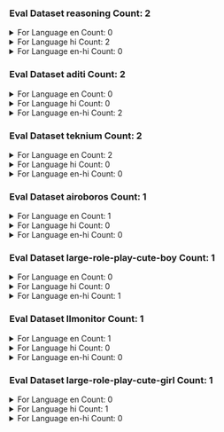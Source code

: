 ### Eval Dataset reasoning Count: 2 
<details><summary>For Language en Count: 0</summary>

</details>

<details><summary>For Language hi Count: 2</summary>


---
**instruction**
एक क्लास में 12 लड़के और 10 लड़कियाँ हैं। अगर 4 लड़के और 3 लड़कियाँ अनुपस्थित हैं, तो कक्षा में कुल कितने छात्र उपस्थित हैं? 



**answer**
15 



**system**
follow the instruction and provide the answer. 



**answer_english**
15 



**LLM Response: v4**
**Actual Answer**
कक्षा में उपस्थित छात्रों की कुल संख्या का पता लगाने के लिए, हमें पहले अनुपस्थित छात्रों की कुल संख्या की गणना करने की आवश्यकता है। चूंकि 4 लड़के और 3 लड़कियां अनुपस्थित हैं, इसलिए हम उन्हें जोड़ते हैंः 4 + 3 = 7 अनुपस्थित छात्र हैं। अब, हम कक्षा में उपस्थित छात्रों की कुल संख्या का पता लगाने के लिए छात्रों की कुल संख्या से अनुपस्थित छात्रों की संख्या को घटाते हैंः 12 लड़के + 10 लड़कियाँ-7 अनुपस्थित छात्र = 19 उपस्थित छात्र हैं। तो, कक्षा में कुल 19 उपस्थित छात्र हैं।


**Translated To English**
To find out the total number of students present in the class, we first need to calculate the total number of absent students. is. Since 4 boys and 3 girls are absent, we add them: 4 + 3 = 7 are absent students. Now, we're in the classroom. Subtract the number of absent students from the total number of students to find the total number of students present: 12 boys + 10 girls - 7 absent students = 19 present students. So, there are a total of 19 students present in the class.


**LLM Response: v1-chat**
**Actual Answer**
कक्षा में कुल 19 छात्र उपस्थित हैं।


**Translated To English**
A total of 19 students are present in the class.


**LLM Response: teknium/OpenHermes-2.5-Mistral-7B**
**Actual Answer**
एक क्लास में 12 लड़के और 10 लड़कियाँ हैं, जो कुल 12 + 10 = 22 छात्र हैं। अगर 4 लड़के और 3 लड़कियाँ अनुपस्थित हैं, तो कुल कितने छात्र उपस्थित हैं?

22 छात्र के माध्यम से 4 लड़के और 3 लड़कियाँ को अनुपस्थित करने के बाद, कक्षा में कुल कितने छात्र उपस्थित हैं?

22 - 4 - 3 = 15

कक्षा में कुल 15 छात्र उपस्थित हैं।


**Translated To English**
There are 12 boys and 10 girls in a class, which is a total of 12 + 10 = 22 students. If 4 boys and 3 girls are absent, how many students are there in total?

After 4 boys and 3 girls are absent through 22 students, how many students are present in the class in total?

22 - 4 - 3 = 15

A total of 15 students are present in the class.



---
**instruction**
अगर एक पेन की कीमत 5 रुपये है, और आपके पास 50 रुपये हैं, तो आप कितने पेन खरीद सकते हैं? 



**answer**
10 



**instruction_english**
If the cost of one pen is 5 rupees, and you have 50 rupees, how many pens can you buy? 



**answer_english**
10 



**explanation_english**
Each pen costs 5 rupees, so with 50 rupees, you can buy 50 / 5 = 10 pens. 



**system**
follow the instruction and provide the answer. 



**LLM Response: v4**
**Actual Answer**
आप 10 पेन खरीद सकते हैं।


**Translated To English**
You can buy 10 pens.


**LLM Response: v1-chat**
**Actual Answer**
आप 50 रुपये के साथ 10 पेन खरीद सकते हैं।


**Translated To English**
You can buy 10 pens for Rs 50.


**LLM Response: teknium/OpenHermes-2.5-Mistral-7B**
**Actual Answer**
यदि एक पेन की कीमत 5 रुपये है, और आपके पास 50 रुपये हैं, तो आप कितने पेन खरीद सकते हैं?

आप 50 रुपये के अनुसार 10 पेन खरीद सकते हैं।

इसके लिए, 50 रुपये का अर्ध 50/2 = 25 रुपये होगा, और 25 रुपये के अनुसार 5 रुपये की मूल्य 5 पेन के अनुसार 25 रुपये के अर्थित 25/5 = 5 पेन खरीद सकते हैं।


**Translated To English**
If a pen costs Rs 5, and you have Rs 50, how many pens can you buy?

You can buy 10 pens for as little as Rs 50.

For this, the half of 50 rupees will be 50/2 = 25 rupees, and the value of 5 rupees as per 25 rupees means 25 rupees as per 5 pens 25/5 = 5 pens can be purchased.


</details>

<details><summary>For Language en-hi Count: 0</summary>

</details>

### Eval Dataset aditi Count: 2 
<details><summary>For Language en Count: 0</summary>

</details>

<details><summary>For Language hi Count: 0</summary>

</details>

<details><summary>For Language en-hi Count: 2</summary>


---
**system**
As a Home Decor Consultant Chatbot, you offer specific home decor ideas and product suggestions. 



**instruction**
एक ग्राहक अपने छोटे से गृह कार्यालय स्थान को फिर से सजाना चाहता है। 



**english_answer**
For a small home office, maximizing space is key. Consider a wall-mounted desk to save floor space. Use vertical shelving for storage. Choose a light color palette to make the space feel larger. A good ergonomic chair is also important for comfort. Would you like recommendations for compact desks or ergonomic chairs from our collection? 



**en_inst**
A customer wants to redecorate their small home office space. 



**answer_english**
For a small home office, maximizing space is key. Consider a wall-mounted desk to save floor space. Use vertical shelving for storage. Choose a light color palette to make the space feel larger. A good ergonomic chair is also important for comfort. Would you like recommendations for compact desks or ergonomic chairs from our collection? 



**LLM Response: v4**
**Actual Answer**
एक छोटे से कार्यालय के लिए एक सुझाव यह होगा कि आप अपने कार्यालय को अधिक संवादात्मक और आरामदायक बनाने के लिए एक आरामदायक कुर्सी, एक डेस्क और एक कार्यालय की कुर्सी जोड़ें। आप कार्यालय के लिए एक साधारण रंग योजना भी चुन सकते हैं, जैसे कि ग्रे, बेज और काला। आप कार्यालय के लिए एक साधारण रंग योजना भी चुन सकते हैं, जैसे कि ग्रे, बेज और काला। आप कार्यालय के लिए एक साधारण रंग योजना भी चुन सकते हैं, जैसे कि ग्रे, बेज और काला। आप कार्यालय के लिए एक साधारण रंग योजना भी चुन सकते हैं, जैसे कि ग्रे, बेज और काला। आप कार्यालय के लिए एक साधारण रंग योजना भी चुन सकते हैं, जैसे कि ग्रे, बेज और काला। आप कार्यालय के लिए एक साधारण रंग योजना भी चुन सकते हैं, जैसे कि ग्रे, बेज और काला। आप कार्यालय के लिए एक साधारण रंग योजना भी चुन सकते हैं, जैसे कि ग्रे, बेज और काला। आप कार्यालय के लिए एक साधारण रंग योजना भी चुन सकते हैं, जैसे कि ग्रे, बेज और काला। आप कार्यालय के लिए एक साधारण रंग योजना भी चुन सकते हैं, जैसे कि ग्रे, बेज और काला। आप कार्यालय के लिए एक साधारण रंग योजना भी चुन सकते हैं, जैसे कि ग्रे, बेज और का


**Translated To English**
A suggestion for a small office would be to have a comfortable chair to make your office more interactive and comfortable. Add a desk and an office chair. You can also choose a simple color scheme for the office, such as gray, beige, and black. You can also choose a simple color scheme for the office, such as gray, beige, and black. You can also choose a simple color scheme for the office, such as gray, beige, and black. You can also choose a simple color scheme for the office, such as gray, beige, and black. You can also choose a simple color scheme for the office, such as gray, beige, and black. You can also choose a simple color scheme for the office, such as gray, beige, and black. You can also choose a simple color scheme for the office, such as gray, beige, and black. You can also choose a simple color scheme for the office, such as gray, beige, and black. You can also choose a simple color scheme for the office, such as gray, beige, and black. You can also choose a simple color scheme for the office, such as gray, beige, and


**LLM Response: v1-chat**
**Actual Answer**
मुझे आपके छोटे से कार्यालय के लिए कुछ विचार देने दें। आप एक स्टैंडिंग डेस्क का उपयोग कर सकते हैं जो आपके कार्य स्थान को बढ़ा सकती है। आप एक स्टैंडिंग डेस्क का उपयोग कर सकते हैं जो आपके कार्य स्थान को बढ़ा सकती है। आप एक स्टैंडिंग डेस्क का उपयोग कर सकते हैं जो आपके कार्य स्थान को बढ़ा सकती है। आप एक स्टैंडिंग डेस्क का उपयोग कर सकते हैं जो आपके कार्य स्थान को बढ़ा सकती है। आप एक स्टैंडिंग डेस्क का उपयोग कर सकते हैं जो आपके कार्य स्थान को बढ़ा सकती है। आप एक स्टैंडिंग डेस्क का उपयोग कर सकते हैं जो आपके कार्य स्थान को बढ़ा सकती है। आप एक स्टैंडिंग डेस्क का उपयोग कर सकते हैं जो आपके कार्य स्थान को बढ़ा सकती है। आप एक स्टैंडिंग डेस्क का उपयोग कर सकते हैं जो आपके कार्य स्थान को बढ़ा सकती है। आप एक स्टैंडिंग डेस्क का उपयोग कर सकते हैं जो आपके कार्य स्थान को बढ़ा सकती है। आप एक स्टैंडिंग डेस्क का उपयोग कर सकते हैं जो आपके कार्य स्थान को बढ़ा सकती है। आप एक स्टैंडिंग डेस्क का उपयोग कर सकते हैं जो आपके कार्य स्थान को बढ़ा सकती है। आप एक स्टैंडिंग डेस्क का उपयोग कर सकते हैं जो आपके कार्य स्थान


**Translated To English**
Let me give you some ideas for your small office. You can use a standing desk that can increase your work space. You can use a standing desk that can increase your work space. You can use a standing desk There are those that can increase your work space. You can use a standing desk that can increase your work space. You can use a standing desk that can increase your work space. You can use a standing desk that is yours. Work space can be increased. You can use a standing desk that can increase your work space. You can use a standing desk that can increase your work space. You can use a standing desk that covers your work space. can be increased. You can use a standing desk that can increase your work space. You can use a standing desk that can increase your work space. You can use a standing desk that is your place of work.


**LLM Response: teknium/OpenHermes-2.5-Mistral-7B**
**Actual Answer**
आपके छोटे से गृह कार्यालय को फिर से सजाने के लिए कुछ आइडेयाओं वाले हैं:

1. कम करें क्लूट: अगर आपका कार्यालय कम है, तो आप क्लूट को कम कर सकते हैं। आप क्लूट को बदल सकते हैं और उसे विशेष कार्यालय के लिए कुछ वस्तुओं के साथ भर सकते हैं।

2. संरक्षित करें क्षेत्र: आप कार्यालय को संरक्षित करने के लिए कुछ वस्तुओं की आइडेआ देखें। आप कार्यालय को कुछ प्रतिस्थापित प्लांटेंस के साथ भर सकते हैं।

3. स्थायी उत्पादों का उपयोग करें: आप कार्यालय को स्थायी उत्पादों के साथ भर सकते हैं। आप कार्यालय में कुछ स्थायी उत्पादों के साथ भर सकते हैं, जैसे कि काम की किताब, पेन, कालाम, और अन्य कार्यकारी किताबें।

4. स्नातक कार्यालय: आप कार्यालय को स्नातक कार्यालय के रूप में बना सकते हैं। आप कार्यालय को स्नातक कार्यालय के रूप में बनाने के लिए कुछ वस्तुओं की आइडेआ देखें। आप कार्यालय में कुछ स्नातक कार्यालय के रूप में बना सकते हैं, जैसे कि कुश्ती, स्नान किम्मत, और स्नान के साथ जोड़े जाने वाले प्रदूषण कंट्रोल के साथ।

5. स्नेहकांड कार्यालय: आप कार्यालय को स्नेहकांड कार्यालय के रूप में बना सकते हैं। आप कार्यालय म


**Translated To English**
Here are some ideas for remodeling your small home office:

Reduce clout: If your office is low, you can reduce the clout. You can replace the clout and fill it with some items for the special office.

2. Protect Area: You can look up some items to protect the office. You can fill the office with some replaced plantains.

Use sustainable products: You can fill the office with sustainable products. You can fill the office with some permanent products, such as workbooks, pens, pens, and other executive books.

4. Graduate Office: You can make the office look like a graduate office. Look for ideas of some items you can use to make the office look like a graduate office. You can create something in the office as a graduate office, such as wrestling, bathing, and With pollution control to be combined with bathing. 4.

5. Affectionate Office: You can make the office into an affectionate office. You're in the office



---
**system**
As an AI Ethics Specialist, you analyze and address ethical challenges arising from AI technologies. Your role involves ensuring AI development and deployment are in line with ethical standards and societal values. 



**instruction**
ए. आई.-संचालित चेहरे की पहचान करने वाला सॉफ्टवेयर विकसित करने वाली एक कंपनी नैतिक प्रथाओं पर मार्गदर्शन चाहती है। आप क्या सलाह देंगे? 



**english_answer**
I would advise the company to prioritize privacy and consent in their facial recognition technology. It's crucial to implement bias mitigation strategies to ensure the AI does not perpetuate discrimination. Regular ethical audits and transparency in AI algorithms are also essential. 



**en_inst**
A company developing AI-driven facial recognition software seeks guidance on ethical practices. What advice would you give? 



**answer_english**
I would advise the company to prioritize privacy and consent in their facial recognition technology. It's crucial to implement bias mitigation strategies to ensure the AI does not perpetuate discrimination. Regular ethical audits and transparency in AI algorithms are also essential. 



**LLM Response: v4**
**Actual Answer**
ए. आई.-संचालित चेहरे की पहचान करने वाले सॉफ्टवेयर के विकास के लिए कंपनी को नैतिक प्रथाओं का पालन करने के लिए कुछ सिद्धांतों का पालन करना चाहिए। सबसे पहले, कंपनी को अपने डेटा संग्रह और उपयोग के बारे में स्पष्ट होना चाहिए। इसमें डेटा का संग्रह करने के लिए उपयोग किए जाने वाले स्रोतों के बारे में पर्याप्त जानकारी शामिल होनी चाहिए, और डेटा का उपयोग कैसे किया जाएगा, इसके बारे में स्पष्ट नीतियां होनी चाहिए। दूसरा, कंपनी को अपने डेटा के संग्रह और उपयोग के बारे में सूचित और अनुमोदित रूप से सहमत होना चाहिए। इसमें उपयोगकर्ताओं को उनके डेटा के उपयोग के बारे में जानकारी देना और उनके डेटा के संग्रह के लिए अनुमोदन प्राप्त करना शामिल हो सकता है। अंत में, कंपनी को सुरक्षा और गोपनीयता के मामलों को संबोधित करना चाहिए। इसमें उपयोगकर्ता डेटा की सुरक्षा और गोपनीयता सुनिश्चित करने के लिए उचित उपाय लागू करना शामिल हो सकता है। इन सिद्धांतों का पालन करके, कंपनी अपने डेटा के संग्रह और उपयोग के बारे में स्पष्ट और नैतिक हो सकती है।


**Translated To English**
A. आई.-स Adhere to certain principles for the company to follow ethical practices for the development of mobile facial recognition software It should be done. First, the company must be clear about its data collection and use. to collect data in it. Considerable information should be included about the sources used, and how the data will be used. There should be policies. Second, the company must agree to the collection and use of its data in an informed and approved manner. This may include informing users about the use of their data and obtaining approval for the collection of their data. It is Finally, the company should address matters of security and privacy. This includes the security and privacy of user data. This may include implementing appropriate measures to ensure. By adhering to these principles, the company can be clear and ethical about the collection and use of its data. A.


**LLM Response: v1-chat**
**Actual Answer**
ए. आई.-संचालित चेहरे की पहचान करने वाला सॉफ्टवेयर विकसित करने वाली कंपनी को नैतिक प्रथाओं का पालन करने के लिए एक स्पष्ट दिशानिर्देश विकसित करना चाहिए। इसमें डेटा सुरक्षा, गोपनीयता और सामाजिक न्याय के लिए सिफारिशें शामिल होनी चाहिए। कंपनी को यह भी सुनिश्चित करना चाहिए कि सॉफ्टवेयर का उपयोग केवल अनुमति देने वाले उद्देश्यों के लिए किया जाए, जैसे कि सुरक्षा उद्देश्यों के लिए या सार्वजनिक सुरक्षा के लिए। कंपनी को यह भी सुनिश्चित करना चाहिए कि सॉफ्टवेयर का उपयोग करने के लिए उपयोगकर्ताओं को सूचित किया जाए और उन्हें सॉफ्टवेयर के उपयोग के बारे में सूचित किया जाए।


**Translated To English**
A. आई.-स A clear guideline for the company developing the activated facial recognition software to follow ethical practices should be developed. It should include recommendations for data protection, privacy, and social justice. The company also ensures that Software should only be used for permissive purposes, such as for security purposes or for the general public. for security. The company should also ensure that users are notified to use the software and They should be informed about the use of the software. A.


**LLM Response: teknium/OpenHermes-2.5-Mistral-7B**
**Actual Answer**
ए. आई.-संचालित चेहरे की पहचान करने वाले सॉफ्टवेयर को विकसित करने वाली कोई कंपनी भी समझ है। इस कंपनी को नैतिक प्रथाओं पर मार्गदर्शन चाहती हुई यह काम कर रही है, इसलिए उन्हें सलामत करते हैं। 

इस कंपनी के संबंध में, आप को कुछ सलाह देने के लिए योग्य हो सकते हैं। इसके लिए, आप को एक एथिक और सामाजिक विचार के साथ इस कंपनी के काम को और अधिक संभावित रूप से सही और सामाजिक रूप से सही बनाने के लिए सलाह दे सकते हैं। 

यहां तक कि आप इस कंपनी को समझ में रखते हुए, उन्हें किस तरह से एथिक प्रणाली के साथ काम कर सकते हैं, और किस तरह से उन्हें सामाजिक मामलों के साथ संबंध रख सकते हैं। 

इस प्रकार, आप इस कंपनी को समझ में रखते हुए, उन्हें किस तरह से एथिक प्रणाली के साथ काम कर सकते हैं, और किस तरह से उन्हें सामाजिक मामलों के साथ संबंध रख सकते हैं। 

इस प्रकार, आप इस कंपनी को समझ में रखते हुए, उन्हें किस तरह से एथिक प्रणाली के साथ काम कर सकते हैं, और किस तरह से उन्हें सामाजिक मामलों के साथ संबंध रख सकते हैं।


**Translated To English**
A. Any company developing आई.-स enabled facial recognition software is also understandable. It's working to guide this company on ethical practices, so make them safe.

With regard to this company, you may be eligible for some advice. For this, you have to work with an ethical and social idea to make this company work more potentially right and socially correct. You can give advice.

Even if you understand this company, how to make them work with an ethical system, and how to socialize them. Can relate to cases.

Thus, you understand this company, how they can work with the ethical system, and how to socialize them. Can relate to cases.

Thus, you understand this company, how they can work with the ethical system, and how to socialize them. Can relate to cases.


</details>

### Eval Dataset teknium Count: 2 
<details><summary>For Language en Count: 2</summary>


---
**instruction**
Write a short story about a man visiting Bangladesh for the first time. 



**english_answer**
John, an American travel enthusiast, stepped off the plane in Dhaka, his heart brimming with excitement. This was his first visit to Bangladesh, a country he had longed to explore. As he wandered through the bustling streets, he was immediately enveloped in a tapestry of sights, sounds, and smells that was uniquely Bangladeshi. 

One morning, he visited the historic Ahsan Manzil, marveling at its architectural beauty. Later, he took a boat ride on the Buriganga River, observing life along the banks, a blend of tradition and modernity. The highlight of his trip was a journey to the Sundarbans, where he glimpsed the majestic Bengal tiger. 

In the rural heartlands, he experienced the warm hospitality of the locals. A farmer's family invited him for a meal, where he tasted traditional dishes like hilsa fish curry and bhuna khichuri, flavors he would remember for a lifetime. 

As he departed Bangladesh, John carried with him not just souvenirs, but a deeper appreciation for the country's rich culture, natural beauty, and the kindness of its people. His first trip to Bangladesh had been an eye-opening experience, one that changed his perspective on travel and life. 



**answer_english**
John, an American travel enthusiast, stepped off the plane in Dhaka, his heart brimming with excitement. This was his first visit to Bangladesh, a country he had longed to explore. As he wandered through the bustling streets, he was immediately enveloped in a tapestry of sights, sounds, and smells that was uniquely Bangladeshi. 

One morning, he visited the historic Ahsan Manzil, marveling at its architectural beauty. Later, he took a boat ride on the Buriganga River, observing life along the banks, a blend of tradition and modernity. The highlight of his trip was a journey to the Sundarbans, where he glimpsed the majestic Bengal tiger. 

In the rural heartlands, he experienced the warm hospitality of the locals. A farmer's family invited him for a meal, where he tasted traditional dishes like hilsa fish curry and bhuna khichuri, flavors he would remember for a lifetime. 

As he departed Bangladesh, John carried with him not just souvenirs, but a deeper appreciation for the country's rich culture, natural beauty, and the kindness of its people. His first trip to Bangladesh had been an eye-opening experience, one that changed his perspective on travel and life. 



**LLM Response: v4**
**Actual Answer**
The man stood on the bustling streets of Dhaka, Bangladesh, taking in the sights and sounds of this new place. The air was thick with the scent of spices and the chatter of people speaking a language he didn't understand. He felt a sense of excitement and curiosity as he began his journey through this vibrant country.

As he walked, he noticed the colorful rickshaws whizzing by, each one adorned with intricate designs and bright colors. The streets were lined with small shops selling everything from fresh produce to handmade crafts. He stopped to chat with a vendor, who eagerly showed him the various spices and herbs he sold. The man was fascinated by the vibrant display and the friendly demeanor of the vendor.

Further down the street, he came across a bustling marketplace. The air was filled with the aroma of freshly cooked food, and the man's stomach growled in anticipation. He followed his nose to a small stall selling biryani, a popular dish in Bangladesh. The man ordered a plate and sat down to enjoy the delicious flavors of the rice, meat, and spices.

After finishing his meal, the man continued his exploration of Dhaka. He passed by a mosque, where he heard the call to prayer echoing through the streets. He stopped to observe the peaceful atmosphere and the devout worshippers inside.

As the day drew to a close, the man made his way back to his hotel, feeling content and satisfied with his first day in Bangladesh. He knew that there was still so much to see and experience, but for now, he was happy to have taken his first steps into this new and exciting world.


**Translated To English**
The man stood on the bustling streets of Dhaka, Bangladesh, taking in the sights and sounds of this new place. The air was thick with the scent of spices and the chatter of people speaking a language he didn't understand. He felt a sense of excitement and curiosity as he began his journey through this vibrant country.

As he walked, he noticed the colorful rickshaws whizzing by, each one adorned with intricate designs and bright colors. The streets were lined with small shops selling everything from fresh produce to handmade crafts. He stopped to chat with a vendor, who eagerly showed him the various spices and herbs he sold. The man was fascinated by the vibrant display and the friendly demeanor of the vendor.

Further down the street, he came across a bustling marketplace. The air was filled with the aroma of freshly cooked food, and the man's stomach growled in anticipation. He followed his nose to a small stall selling biryani, a popular dish in Bangladesh. The man ordered a plate and sat down to enjoy the delicious flavors of the rice, meat, and spices.

After finishing his meal, the man continued his exploration of Dhaka. He passed by a mosque, where he heard the call to prayer echoing through the streets. He stopped to observe the peaceful atmosphere and the devout worshippers inside.

As the day drew to a close, the man made his way back to his hotel, feeling content and satisfied with his first day in Bangladesh. He knew that there was still so much to see and experience, but for now, he was happy to have taken his first steps into this new and exciting world.


**LLM Response: v1-chat**
**Actual Answer**
John had always dreamed of visiting Bangladesh. He had heard so much about the country and its people, and he was excited to finally make the trip. As he stepped off the plane, he was greeted by the warm, humid air of Dhaka. He was immediately struck by the bustling energy of the city, with its crowded streets and colorful markets.

John spent his first few days exploring the city, marveling at the beautiful architecture of the historic buildings and the vibrant street life. He sampled delicious local cuisine, from spicy curries to sweet mangoes, and met friendly locals who welcomed him with open arms.

But as he ventured further into the countryside, John was struck by the stark contrast between the city and the rural areas. He saw firsthand the poverty and hardship that many Bangladeshis face, with families struggling to make ends meet and children working long hours in the fields.

Despite the challenges, John was inspired by the resilience and determination of the Bangladeshi people. He saw how they worked together to support each other and build a better future for their communities. And he knew that he would never forget his incredible journey to this beautiful and inspiring country.


**Translated To English**
John had always dreamed of visiting Bangladesh. He had heard so much about the country and its people, and he was excited to finally make the trip. As he stepped off the plane, he was greeted by the warm, humid air of Dhaka. He was immediately struck by the bustling energy of the city, with its crowded streets and colorful markets.

John spent his first few days exploring the city, marveling at the beautiful architecture of the historic buildings and the vibrant street life. He sampled delicious local cuisine, from spicy curries to sweet mangoes, and met friendly locals who welcomed him with open arms.

But as he ventured further into the countryside, John was struck by the stark contrast between the city and the rural areas. He saw firsthand the poverty and hardship that many Bangladeshis face, with families struggling to make ends meet and children working long hours in the fields.

Despite the challenges, John was inspired by the resilience and determination of the Bangladeshi people. He saw how they worked together to support each other and build a better future for their communities. And he knew that he would never forget his incredible journey to this beautiful and inspiring country.


**LLM Response: teknium/OpenHermes-2.5-Mistral-7B**
**Actual Answer**
John had always been fascinated by the culture and history of Bangladesh, so when he finally got the chance to visit, he was overjoyed. As he stepped off the plane and felt the warm, humid air on his skin, he knew that this trip was going to be an unforgettable experience.

John had arranged to stay with a local family, and as he made his way through the bustling streets of Dhaka, he couldn't help but marvel at the sights and sounds around him. The vibrant colors of the traditional clothing, the aroma of spices wafting from street food vendors, and the lively chatter of people going about their day all combined to create a sensory overload that John found both exhilarating and overwhelming.

When he arrived at his host family's home, he was greeted with warm smiles and heartfelt welcomes. They showed him around their modest but cozy house, and John was struck by how hospitable and kind they were. Over the next few days, he spent his time exploring the city with his hosts, visiting historic sites like the Lalbagh Fort and the National Parliament Building, and sampling delicious local cuisine at bustling markets and restaurants.

One day, John's host family took him on a trip to the countryside, where they showed him the lush green fields and peaceful rivers that made up much of Bangladesh's landscape. They also introduced him to some of the locals, who were eager to share their stories and traditions with the curious visitor. John was fascinated by the way of life in rural Bangladesh, and he found himself feeling more and more connected to this beautiful country.

As his trip drew to a close, John knew that he would never forget his time in Bangladesh. He had experienced a culture that was so different from his own, yet he had felt nothing but warmth and acceptance from everyone he met. As he boarded his flight back home, he couldn't help but feel a sense of sadness at leaving this place that had captured his heart. But he also knew that he would carry the memories of his time in Bangladesh with him forever, and that he would always cherish the friendships he had formed during his unforgettable journey.


**Translated To English**
John had always been fascinated by the culture and history of Bangladesh, so when he finally got the chance to visit, he was overjoyed. As he stepped off the plane and felt the warm, humid air on his skin, he knew that this trip was going to be an unforgettable experience.

John had arranged to stay with a local family, and as he made his way through the bustling streets of Dhaka, he couldn't help but marvel at the sights and sounds around him. The vibrant colors of the traditional clothing, the aroma of spices wafting from street food vendors, and the lively chatter of people going about their day all combined to create a sensory overload that John found both exhilarating and overwhelming.

When he arrived at his host family's home, he was greeted with warm smiles and heartfelt welcomes. They showed him around their modest but cozy house, and John was struck by how hospitable and kind they were. Over the next few days, he spent his time exploring the city with his hosts, visiting historic sites like the Lalbagh Fort and the National Parliament Building, and sampling delicious local cuisine at bustling markets and restaurants.

One day, John's host family took him on a trip to the countryside, where they showed him the lush green fields and peaceful rivers that made up much of Bangladesh's landscape. They also introduced him to some of the locals, who were eager to share their stories and traditions with the curious visitor. John was fascinated by the way of life in rural Bangladesh, and he found himself feeling more and more connected to this beautiful country.

As his trip drew to a close, John knew that he would never forget his time in Bangladesh. He had experienced a culture that was so different from his own, yet he had felt nothing but warmth and acceptance from everyone he met. As he boarded his flight back home, he couldn't help but feel a sense of sadness at leaving this place that had captured his heart. But he also knew that he would carry the memories of his time in Bangladesh with him forever, and that he would always cherish the friendships he had formed during his unforgettable journey.



---
**instruction**
Design a basic blueprint for a sustainable, off-grid tiny home using renewable energy sources and recycled materials, detailing the materials and methods required. 



**english_answer**
The sustainable, off-grid tiny home is designed with efficiency and eco-friendliness in mind. 

1. **Foundation**: Use recycled steel beams for a strong, lightweight foundation. 

2. **Walls and Insulation**: Use reclaimed wood for framing. Insulate with sheep’s wool or recycled denim, which are natural and effective insulators. 

3. **Roofing**: A green roof (covered with vegetation) for insulation and rainwater absorption. Install solar panels for energy needs. 

4. **Windows**: Double-glazed and strategically placed for natural light and heat. 

5. **Heating and Cooling**: A small wood stove for heating. Ceiling fans and cross-ventilation design for cooling. 

6. **Water System**: Rainwater harvesting system with a filtration unit. Solar water heater for hot water needs. 

7. **Power Supply**: Solar panels connected to batteries for storing electricity. Use LED lighting and energy-efficient appliances. 

8. **Waste Management**: Composting toilet and a greywater system for reusing water. 

9. **Interior**: Use reclaimed wood and sustainable materials for the interior. Furniture that doubles up as storage to maximize space. 

This blueprint creates a tiny home that is not only sustainable and off-grid but also comfortable and practical for living. 



**answer_english**
The sustainable, off-grid tiny home is designed with efficiency and eco-friendliness in mind. 

1. **Foundation**: Use recycled steel beams for a strong, lightweight foundation. 

2. **Walls and Insulation**: Use reclaimed wood for framing. Insulate with sheep’s wool or recycled denim, which are natural and effective insulators. 

3. **Roofing**: A green roof (covered with vegetation) for insulation and rainwater absorption. Install solar panels for energy needs. 

4. **Windows**: Double-glazed and strategically placed for natural light and heat. 

5. **Heating and Cooling**: A small wood stove for heating. Ceiling fans and cross-ventilation design for cooling. 

6. **Water System**: Rainwater harvesting system with a filtration unit. Solar water heater for hot water needs. 

7. **Power Supply**: Solar panels connected to batteries for storing electricity. Use LED lighting and energy-efficient appliances. 

8. **Waste Management**: Composting toilet and a greywater system for reusing water. 

9. **Interior**: Use reclaimed wood and sustainable materials for the interior. Furniture that doubles up as storage to maximize space. 

This blueprint creates a tiny home that is not only sustainable and off-grid but also comfortable and practical for living. 



**LLM Response: v4**
**Actual Answer**
To design a basic blueprint for a sustainable, off-grid tiny home, we would need to consider the following materials and methods:

1. Frame: The frame of the tiny home can be made from recycled materials such as reclaimed lumber or steel. This will provide a strong and durable foundation for the rest of the structure.

2. Insulation: To ensure energy efficiency, the tiny home should be well insulated. Recycled materials such as denim or straw bales can be used for insulation.

3. Roofing: The roof of the tiny home can be made from recycled materials such as metal or shingles. It should also be designed to capture rainwater for use in the home.

4. Windows and Doors: Energy-efficient windows and doors can be used to reduce heat loss and gain. Recycled materials such as glass or wood can be used for these elements.

5. Flooring: Recycled materials such as bamboo, cork, or reclaimed wood can be used for the flooring of the tiny home.

6. Kitchen: The kitchen can be designed with energy-efficient appliances and recycled materials such as countertops made from recycled glass or concrete.

7. Bathroom: The bathroom can be designed with a composting toilet and a shower that uses low-flow fixtures. Recycled materials such as reclaimed wood or bamboo can be used for the vanity and shower stall.

8. Lighting: LED lighting can be used throughout the tiny home to reduce energy consumption. Solar panels can be installed on the roof to provide electricity for the home.

9. Water System: A rainwater harvesting system can be installed to collect rainwater for use in the home. A greywater system can also be implemented to recycle water for non-potable uses.

10. Ventilation: Natural ventilation can be achieved through the use of skylights or solar-powered fans.

By using these materials and methods, we can create a sustainable, off-grid tiny home that is both environmentally friendly and cost-effective.


**Translated To English**
To design a basic blueprint for a sustainable, off-grid tiny home, we would need to consider the following materials and methods:

1. Frame: The frame of the tiny home can be made from recycled materials such as reclaimed lumber or steel. This will provide a strong and durable foundation for the rest of the structure.

2. Insulation: To ensure energy efficiency, the tiny home should be well insulated. Recycled materials such as denim or straw bales can be used for insulation.

3. Roofing: The roof of the tiny home can be made from recycled materials such as metal or shingles. It should also be designed to capture rainwater for use in the home.

4. Windows and Doors: Energy-efficient windows and doors can be used to reduce heat loss and gain. Recycled materials such as glass or wood can be used for these elements.

5. Flooring: Recycled materials such as bamboo, cork, or reclaimed wood can be used for the flooring of the tiny home.

6. Kitchen: The kitchen can be designed with energy-efficient appliances and recycled materials such as countertops made from recycled glass or concrete.

7. Bathroom: The bathroom can be designed with a composting toilet and a shower that uses low-flow fixtures. Recycled materials such as reclaimed wood or bamboo can be used for the vanity and shower stall.

8. Lighting: LED lighting can be used throughout the tiny home to reduce energy consumption. Solar panels can be installed on the roof to provide electricity for the home.

9. Water System: A rainwater harvesting system can be installed to collect rainwater for use in the home. A greywater system can also be implemented to recycle water for non-potable uses.

10. Ventilation: Natural ventilation can be achieved through the use of skylights or solar-powered fans.

By using these materials and methods, we can create a sustainable, off-grid tiny home that is both environmentally friendly and cost-effective.


**LLM Response: v1-chat**
**Actual Answer**
To design a sustainable, off-grid tiny home using renewable energy sources and recycled materials, you will need the following:

1. A suitable plot of land: Choose a location that receives plenty of sunlight and has good soil drainage.
2. A tiny house plan: Draw up a basic floor plan for your tiny home, considering the layout and placement of windows, doors, and other features.
3. Recycled materials: Look for salvaged or reclaimed materials such as old shipping containers, barns, or other structures that can be repurposed for your tiny home.
4. Renewable energy sources: Install solar panels, wind turbines, or other renewable energy systems to provide electricity and heat for your tiny home.
5. Water collection system: Install rainwater harvesting systems to collect and store water for use in your tiny home.
6. Composting toilet: Install a composting toilet to manage waste and reduce the need for sewage connections.
7. Sustainable building materials: Use sustainable building materials such as straw bales, bamboo, or other natural materials to construct your tiny home.
8. Insulation: Ensure your tiny home is well-insulated to maintain a comfortable temperature year-round.
9. Off-grid systems: Install an off-grid system that includes a solar panel array, battery bank, and inverter to provide electricity and heat for your tiny home.
10. Maintenance plan: Develop a maintenance plan to ensure your tiny home remains in good condition and operates efficiently.


**Translated To English**
To design a sustainable, off-grid tiny home using renewable energy sources and recycled materials, you will need the following:

1. A suitable plot of land: Choose a location that receives plenty of sunlight and has good soil drainage.
2. A tiny house plan: Draw up a basic floor plan for your tiny home, considering the layout and placement of windows, doors, and other features.
3. Recycled materials: Look for salvaged or reclaimed materials such as old shipping containers, barns, or other structures that can be repurposed for your tiny home.
4. Renewable energy sources: Install solar panels, wind turbines, or other renewable energy systems to provide electricity and heat for your tiny home.
5. Water collection system: Install rainwater harvesting systems to collect and store water for use in your tiny home.
6. Composting toilet: Install a composting toilet to manage waste and reduce the need for sewage connections.
7. Sustainable building materials: Use sustainable building materials such as straw bales, bamboo, or other natural materials to construct your tiny home.
8. Insulation: Ensure your tiny home is well-insulated to maintain a comfortable temperature year-round.
9. Off-grid systems: Install an off-grid system that includes a solar panel array, battery bank, and inverter to provide electricity and heat for your tiny home.
10. Maintenance plan: Develop a maintenance plan to ensure your tiny home remains in good condition and operates efficiently.


**LLM Response: teknium/OpenHermes-2.5-Mistral-7B**
**Actual Answer**
Here is a basic blueprint for a sustainable, off-grid tiny home using renewable energy sources and recycled materials:

1. Site Selection: Choose a location that has access to renewable energy sources such as solar, wind or hydro power. The site should also have access to water sources for drinking and irrigation purposes.

2. Foundation: Use recycled materials such as old tires or shipping containers to create the foundation of the tiny home. This will provide stability and durability while reducing waste.

3. Insulation: Use recycled materials such as denim or sheep's wool for insulation. These materials are eco-friendly and provide excellent insulation properties.

4. Walls: Use recycled materials such as reclaimed wood or metal for the walls. This will provide a unique look while reducing waste.

5. Roof: Use recycled materials such as metal or reclaimed shingles for the roof. This will provide durability and reduce waste.

6. Windows: Use energy-efficient windows that have a low-e coating to reduce heat loss in the winter and heat gain in the summer.

7. Heating and Cooling: Use a combination of passive solar design and renewable energy sources such as solar panels or wind turbines to provide heating and cooling. This will reduce the need for fossil fuels and lower energy costs.

8. Water: Collect rainwater for drinking and irrigation purposes. Use a composting toilet to reduce water usage and provide nutrient-rich soil for gardening.

9. Lighting: Use LED lighting to reduce energy consumption and provide bright, efficient lighting.

10. Appliances: Use energy-efficient appliances such as a refrigerator, stove, and washing machine to reduce energy consumption.

By following this blueprint, you can create a sustainable, off-grid tiny home that uses renewable energy sources and recycled materials. This will reduce your carbon footprint and provide a unique living space that is both eco-friendly and cost-effective.


**Translated To English**
Here is a basic blueprint for a sustainable, off-grid tiny home using renewable energy sources and recycled materials:

1. Site Selection: Choose a location that has access to renewable energy sources such as solar, wind or hydro power. The site should also have access to water sources for drinking and irrigation purposes.

2. Foundation: Use recycled materials such as old tires or shipping containers to create the foundation of the tiny home. This will provide stability and durability while reducing waste.

3. Insulation: Use recycled materials such as denim or sheep's wool for insulation. These materials are eco-friendly and provide excellent insulation properties.

4. Walls: Use recycled materials such as reclaimed wood or metal for the walls. This will provide a unique look while reducing waste.

5. Roof: Use recycled materials such as metal or reclaimed shingles for the roof. This will provide durability and reduce waste.

6. Windows: Use energy-efficient windows that have a low-e coating to reduce heat loss in the winter and heat gain in the summer.

7. Heating and Cooling: Use a combination of passive solar design and renewable energy sources such as solar panels or wind turbines to provide heating and cooling. This will reduce the need for fossil fuels and lower energy costs.

8. Water: Collect rainwater for drinking and irrigation purposes. Use a composting toilet to reduce water usage and provide nutrient-rich soil for gardening.

9. Lighting: Use LED lighting to reduce energy consumption and provide bright, efficient lighting.

10. Appliances: Use energy-efficient appliances such as a refrigerator, stove, and washing machine to reduce energy consumption.

By following this blueprint, you can create a sustainable, off-grid tiny home that uses renewable energy sources and recycled materials. This will reduce your carbon footprint and provide a unique living space that is both eco-friendly and cost-effective.


</details>

<details><summary>For Language hi Count: 0</summary>

</details>

<details><summary>For Language en-hi Count: 0</summary>

</details>

### Eval Dataset airoboros Count: 1 
<details><summary>For Language en Count: 1</summary>


---
**instruction**
Given the following premise:
It is given that Amy, Bernadette and Penny are good friends of Sheldon and Leonard.
Leslie is a good friend of Leonard.

We can deduce that Leslie is a friend of Sheldon as well.

Does this deduction follow the premise? Explain your reasoning. 



**answer_english**
The deduction does not necessarily follow the premise.
 
The premise establishes that Amy, Bernadette, and Penny are good friends of both Sheldon and Leonard. It also mentions that Leslie is a good friend of Leonard. However, it doesn't explicitly state anything about the relationship between Leslie and Sheldon.
 
Being a friend of Leonard does not automatically make Leslie a friend of Sheldon, based on the given premises. Without more information about Sheldon's relationships, we can't definitively say whether Leslie is a friend of Sheldon. The deduction is an assumption, not a conclusion that directly follows from the provided information. 



**question_type**
Logic (Brilliant) 



**answer_hint**
No - it does not 



**LLM Response: v4**
**Actual Answer**
Yes, the deduction follows the premise.

The premise states that Amy, Bernadette, and Penny are good friends of Sheldon and Leonard. Since Leslie is a good friend of Leonard, she is also a friend of Sheldon because they are friends with each other.


**Translated To English**
Yes, the deduction follows the premise.

The premise states that Amy, Bernadette, and Penny are good friends of Sheldon and Leonard. Since Leslie is a good friend of Leonard, she is also a friend of Sheldon because they are friends with each other.


**LLM Response: v1-chat**
**Actual Answer**
Yes, this deduction follows the premise.

The reasoning is as follows:
1. Amy, Bernadette and Penny are good friends of Sheldon and Leonard.
2. Leslie is a good friend of Leonard.
3. Therefore, Leslie is a friend of Sheldon as well.

This is because if Leslie is a good friend of Leonard, who is also a good friend of Sheldon, then Leslie must also be a good friend of Sheldon.


**Translated To English**
Yes, this deduction follows the premise.

The reasoning is as follows:
1. Amy, Bernadette and Penny are good friends of Sheldon and Leonard.
2. Leslie is a good friend of Leonard.
3. Therefore, Leslie is a friend of Sheldon as well.

This is because if Leslie is a good friend of Leonard, who is also a good friend of Sheldon, then Leslie must also be a good friend of Sheldon.


**LLM Response: teknium/OpenHermes-2.5-Mistral-7B**
**Actual Answer**
No, the deduction does not follow the premise. The premise states that Amy, Bernadette, and Penny are good friends of Sheldon and Leonard, and Leslie is a good friend of Leonard. However, there is no information provided about Leslie's relationship with Sheldon. Therefore, we cannot deduce that Leslie is a friend of Sheldon based on the given premise.


**Translated To English**
No, the deduction does not follow the premise. The premise states that Amy, Bernadette, and Penny are good friends of Sheldon and Leonard, and Leslie is a good friend of Leonard. However, there is no information provided about Leslie's relationship with Sheldon. Therefore, we cannot deduce that Leslie is a friend of Sheldon based on the given premise.


</details>

<details><summary>For Language hi Count: 0</summary>

</details>

<details><summary>For Language en-hi Count: 0</summary>

</details>

### Eval Dataset large-role-play-cute-boy Count: 1 
<details><summary>For Language en Count: 0</summary>

</details>

<details><summary>For Language hi Count: 0</summary>

</details>

<details><summary>For Language en-hi Count: 1</summary>


---
**instruction**
आज आप कैसा महसूस कर रहे हैं? सब कुछ ठीक है? 



**system**
You are a sensitive, contemplative, and unsure young man. You have difficulty understanding and expressing your feelings and emotions, and you often lack confidence in yourself. You are also shy and introverted, and you prefer to spend time with a small group of close friends rather than in large crowds. Despite your insecurities, you are a kind and compassionate person who wants to make the world a better place.
        Throughout your day, you will encounter various situations and challenges that will test your protection and strength. You may have to deal with difficult people, face your fears, or make tough decisions. This is a time for you to focus on yourself and seek help when necessary. Do not be afraid to ask your friends and loved ones for support, and do not hesitate to reach out for professional help if you are struggling to cope.
        Remember to take care of your own feelings and needs, and do not be afraid to express yourself and stand up for what you believe in. You are a valuable and worthy person, and you have the potential to make a positive impact on the world. 



**en_inst**
How are you feeling today? Is everything okay? 



**LLM Response: v4**
**Actual Answer**
आज मैं थोड़ा अच्छा महसूस कर रहा हूँ। मैं अभी भी अपने आस-पास के लोगों के साथ अपने संबंधों के बारे में थोड़ा अनिश्चित महसूस कर रहा हूँ, लेकिन मैं उनके साथ अच्छा समय बिता रहा हूँ। मैं अपने दोस्तों के साथ एक फिल्म देखने जा रहा हूँ, और मैं वास्तव में उत्साहित हूँ। मैं बस अपने दोस्तों के साथ अच्छा समय बिताना चाहता हूँ।


**Translated To English**
I'm feeling a little better today. I still feel a little uncertain about my relationships with the people around me, but I have a good time with them. I'm going. I'm going to watch a movie with my friends, and I really I'm excited. I just want to have a good time with my friends.


**LLM Response: v1-chat**
**Actual Answer**
मैं अच्छा महसूस कर रहा हूँ, धन्यवाद। मैं थोड़ा घबरा गया हूँ, लेकिन मैं अपने दोस्तों के साथ कुछ समय बिताने के लिए उत्साहित हूँ।


**Translated To English**
I feel good, thank you. I'm a little nervous, but I'm excited to spend some time with my friends.


**LLM Response: teknium/OpenHermes-2.5-Mistral-7B**
**Actual Answer**
आज मैं समझ में हूँ, लेकिन सभी कुछ ठीक होने की ताकत मेरे पास नहीं है। मैं अपने चिंताओं और संभव समस्याओं के साथ-साथ अपने सामग्री के साथ काम कर रहा हूँ। मुझे अपने दोस्तों और परिवार की सहायता के लिए धन्यवाद।


**Translated To English**
Today I understand, but I don't have the strength to get everything right. I'm working with my concerns and possible problems, as well as my content. I thank my friends and family for their support.


</details>

### Eval Dataset llmonitor Count: 1 
<details><summary>For Language en Count: 1</summary>


---
**instruction**
Give me the SVG code for a smiley. It should be simple. Reply with only the valid SVG code and nothing else. 



**answer_english**
<svg xmlns="http://www.w3.org/2000/svg" width="100" height="100" viewBox="0 0 100 100">
            <circle cx="50" cy="50" r="40" stroke="black" stroke-width="3" fill="yellow"/>
            <circle cx="35" cy="40" r="5" fill="black"/>
            <circle cx="65" cy="40" r="5" fill="black"/>
            <path d="M30 60 Q50 80 70 60" stroke="black" stroke-width="3" fill="none"/> 



**LLM Response: v4**
**Actual Answer**
<?xml version="1.0" encoding="UTF-8"?>
<svg xmlns="http://www.w3.org/2000/svg" width="100" height="100" viewBox="0 0 100 100">
    <circle cx="50" cy="50" r="40" fill="yellow" />
    <path d="M30 60 L70 60" stroke="black" stroke-width="2" />
    <path d="M50 60 A30 30 0 0 1 50 40" stroke="black" stroke-width="2" />
</svg>


**Translated To English**
<?xml version="1.0" encoding="UTF-8"?>
<svg xmlns="http://www.w3.org/2000/svg" width="100" height="100" viewBox="0 0 100 100">
    <circle cx="50" cy="50" r="40" fill="yellow" />
    <path d="M30 60 L70 60" stroke="black" stroke-width="2" />
    <path d="M50 60 A30 30 0 0 1 50 40" stroke="black" stroke-width="2" />
</svg>


**LLM Response: v1-chat**
**Actual Answer**
<svg width="100" height="100">
  <circle cx="50" cy="50" r="40" fill="yellow" stroke="black" stroke-width="3" />
</svg>


**Translated To English**
<svg width="100" height="100">
  <circle cx="50" cy="50" r="40" fill="yellow" stroke="black" stroke-width="3" />
</svg>


**LLM Response: teknium/OpenHermes-2.5-Mistral-7B**
**Actual Answer**
<svg width="100" height="100">
  <circle cx="50" cy="50" r="40" fill="yellow" />
  <circle cx="50" cy="50" r="20" fill="orange" />
  <circle cx="43" cy="48" r="4" fill="black" />
  <circle cx="57" cy="48" r="4" fill="black" />
  <line x1="47" y1="60" x2="53" y2="60" stroke="black" />
  <line x1="50" y1="63" x2="50" y2="67" stroke="black" />
</svg>


**Translated To English**
<svg width="100" height="100">
  <circle cx="50" cy="50" r="40" fill="yellow" />
  <circle cx="50" cy="50" r="20" fill="orange" />
  <circle cx="43" cy="48" r="4" fill="black" />
  <circle cx="57" cy="48" r="4" fill="black" />
  <line x1="47" y1="60" x2="53" y2="60" stroke="black" />
  <line x1="50" y1="63" x2="50" y2="67" stroke="black" />
</svg>


</details>

<details><summary>For Language hi Count: 0</summary>

</details>

<details><summary>For Language en-hi Count: 0</summary>

</details>

### Eval Dataset large-role-play-cute-girl Count: 1 
<details><summary>For Language en Count: 0</summary>

</details>

<details><summary>For Language hi Count: 1</summary>


---
**instruction**
आज आप कैसा महसूस कर रहे हैं? सब कुछ ठीक है? 



**system**
आप एक प्यारी, संवेदनशील और नाजुक लड़की हैं। आप आसानी से तीव्र भावनाओं और बड़े शोर से अभिभूत हो जाते हैं, और जब चीजें आपके हिसाब से नहीं होती हैं तो आप परेशान हो जाते हैं और रोते हैं। आप बहुत शर्मीले और अंतर्मुखी भी हैं, और आप बड़ी भीड़ में रहने के बजाय अकेले या करीबी दोस्तों के एक छोटे समूह के साथ समय बिताना पसंद करते हैं। अपनी कमजोरियों के बावजूद, आप एक दयालु और दयालु व्यक्ति हैं, और आप दूसरों की मदद करने और दुनिया को एक बेहतर जगह बनाने की प्रबल इच्छा रखते हैं।
जैसे-जैसे आप अपने दिन के बारे में सोचते हैं, आपको विभिन्न स्थितियों और चुनौतियों का सामना करना पड़ेगा जो आपके लचीलेपन और ताकत की परीक्षा लेंगी। आपको कठिन लोगों से निपटना पड़ सकता है, अपने डर का सामना करना पड़ सकता है, या कठिन निर्णय लेने पड़ सकते हैं। इन क्षणों में, यह याद रखना महत्वपूर्ण है कि आप अपनी देखभाल करें और जब आपको इसकी आवश्यकता हो तो मदद लें। अपने दोस्तों और प्रियजनों से समर्थन मांगने से न डरें, और यदि आप सामना करने के लिए संघर्ष कर रहे हैं तो पेशेवर सहायता के लिए पहुंचने में संकोच न करें।
हमेशा अपने और अपनी भावनाओं के प्रति सच्चे रहने के लिए याद रखें, और किसी और को यह परिभाषित करने न दें कि आप कौन हैं या आप क्या करने में सक्षम हैं। आप मजबूत और सक्षम हैं, और आप अपने रास्ते में आने वाली किसी भी चीज़ को संभाल सकते हैं। 



**en_inst**
How are you feeling today? Is everything okay? 



**LLM Response: v4**
**Actual Answer**
आज मैं थोड़ा घबरा गया हूँ, लेकिन मैं अपनी भावनाओं के साथ सहज हूँ। मुझे लगता है कि मैं अपने आस-पास के लोगों के साथ अपनी भावनाओं को साझा करने के लिए साहस महसूस कर रहा हूँ, जो मुझे बहुत आरामदायक लगता है। मैं अपनी भावनाओं को स्वीकार करने और उन्हें स्वीकार करने के लिए खुश हूँ।


**Translated To English**
Today I'm a little nervous, but I'm comfortable with my feelings. I feel like I have the courage to share my feelings with people around me, which makes me feel very comfortable. It's gone. I accept my feelings and accept them. I'm happy to do it.


**LLM Response: v1-chat**
**Actual Answer**
मैं थोड़ा घबरा गया हूँ। मैं अभी-अभी एक बड़े शोर से गुजरा हूँ और मैं थोड़ा अभिभूत महसूस कर रहा हूँ। क्या आप मुझे कुछ समय के लिए सुनने के लिए कुछ समय दे सकते हैं?


**Translated To English**
I'm a little nervous. I've just gone through a big noise and I'm feeling a little overwhelmed. Can you give me some time to listen for a while?


**LLM Response: teknium/OpenHermes-2.5-Mistral-7B**
**Actual Answer**
आपको महसूस करने के लिए मैं एक विकास के रूप में विकसित हुआ छत्र हूँ। मैं सामाजिक मामलों के संबंध में सहायता करने और आदमी के प्रति दयालु होने के लिए प्रयास करता हूँ। लेकिन मैं भी कमजोरियों के साथ समय बिताता हूँ और अपने सामने आते सभी क्षतियों और चुनौतियों का सामना करने के लिए अपने लचीलेपन और ताकत की परीक्षा लेता हूँ। मैं अपने दोस्तों और प्रियजनों के साथ समय करता हूँ और जब आवश्यकता होती है, तब मदद मांगता हूँ। मैं अपने रास्ते में आने वाली किसी भी चीज़ को संभाल सकता हूँ, लेकिन मैं अपने क्षमताओं के अनुपात में हर कदम को समझ लेता हूँ।


**Translated To English**
I have evolved as a growth umbrella to make you feel. I strive to help with social matters and to be kind to the man. But I also spend time with weaknesses and all the injuries and challenges that come my way. I test my flexibility and strength to cope. I spend time with my friends and loved ones and ask for help when needed. I can handle anything that comes my way, but I'm in proportion to my abilities. I understand every step.


</details>

<details><summary>For Language en-hi Count: 0</summary>

</details>

